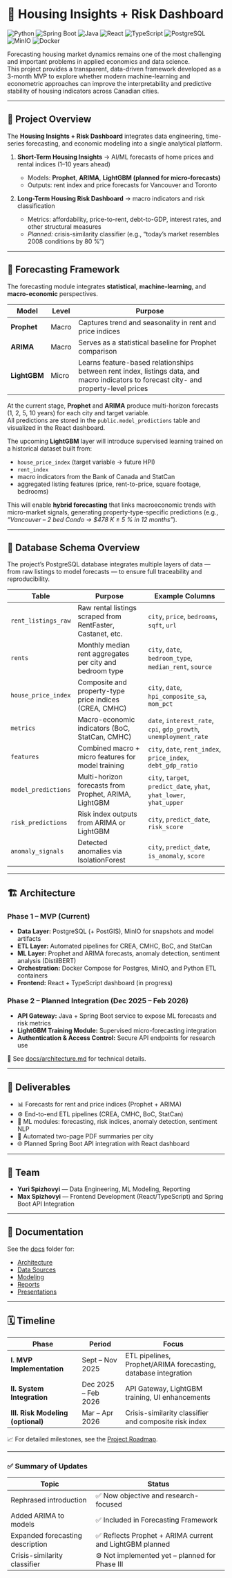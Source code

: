 # 🏡 Housing Insights + Risk Dashboard

![Python](https://img.shields.io/badge/Python-3.11-blue?logo=python&logoColor=white)
![Spring Boot](https://img.shields.io/badge/Spring%20Boot-3.x-green?logo=springboot&logoColor=white)
![Java](https://img.shields.io/badge/Java-21-red?logo=openjdk&logoColor=white)
![React](https://img.shields.io/badge/React-18-blue?logo=react&logoColor=white)
![TypeScript](https://img.shields.io/badge/TypeScript-5-blue?logo=typescript&logoColor=white)
![PostgreSQL](https://img.shields.io/badge/PostgreSQL-15-blue?logo=postgresql&logoColor=white)
![MinIO](https://img.shields.io/badge/MinIO-Storage-orange?logo=minio&logoColor=white)
![Docker](https://img.shields.io/badge/Docker-Compose-blue?logo=docker&logoColor=white)

Forecasting housing market dynamics remains one of the most challenging and important problems in applied economics and data science.  
This project provides a transparent, data-driven framework developed as a 3-month MVP to explore whether modern machine-learning and econometric approaches can improve the interpretability and predictive stability of housing indicators across Canadian cities.

---

## 📌 Project Overview

The **Housing Insights + Risk Dashboard** integrates data engineering, time-series forecasting, and economic modeling into a single analytical platform.

1. **Short-Term Housing Insights** → AI/ML forecasts of home prices and rental indices (1–10 years ahead)  
   - Models: **Prophet**, **ARIMA**, **LightGBM (planned for micro-forecasts)**  
   - Outputs: rent index and price forecasts for Vancouver and Toronto  

2. **Long-Term Housing Risk Dashboard** → macro indicators and risk classification  
   - Metrics: affordability, price-to-rent, debt-to-GDP, interest rates, and other structural measures  
   - *Planned:* crisis-similarity classifier (e.g., “today’s market resembles 2008 conditions by 80 %”)

---

## 🧠 Forecasting Framework

The forecasting module integrates **statistical**, **machine-learning**, and **macro-economic** perspectives.

| Model | Level | Purpose |
|--------|--------|----------|
| **Prophet** | Macro | Captures trend and seasonality in rent and price indices |
| **ARIMA** | Macro | Serves as a statistical baseline for Prophet comparison |
| **LightGBM** | Micro | Learns feature-based relationships between rent index, listings data, and macro indicators to forecast city- and property-level prices |

At the current stage, **Prophet** and **ARIMA** produce multi-horizon forecasts (1, 2, 5, 10 years) for each city and target variable.  
All predictions are stored in the `public.model_predictions` table and visualized in the React dashboard.

The upcoming **LightGBM** layer will introduce supervised learning trained on a historical dataset built from:
- `house_price_index` (target variable → future HPI)
- `rent_index`
- macro indicators from the Bank of Canada and StatCan
- aggregated listing features (price, rent-to-price, square footage, bedrooms)

This will enable **hybrid forecasting** that links macroeconomic trends with micro-market signals, generating property-type-specific predictions (e.g., *“Vancouver – 2 bed Condo → $478 K ± 5 % in 12 months”*).

---

## 🧩 Database Schema Overview

The project’s PostgreSQL database integrates multiple layers of data — from raw listings to model forecasts — to ensure full traceability and reproducibility.

| Table | Purpose | Example Columns |
|--------|----------|----------------|
| `rent_listings_raw` | Raw rental listings scraped from RentFaster, Castanet, etc. | `city`, `price`, `bedrooms`, `sqft`, `url` |
| `rents` | Monthly median rent aggregates per city and bedroom type | `city`, `date`, `bedroom_type`, `median_rent`, `source` |
| `house_price_index` | Composite and property-type price indices (CREA, CMHC) | `city`, `date`, `hpi_composite_sa`, `mom_pct` |
| `metrics` | Macro-economic indicators (BoC, StatCan, CMHC) | `date`, `interest_rate`, `cpi`, `gdp_growth`, `unemployment_rate` |
| `features` | Combined macro + micro features for model training | `city`, `date`, `rent_index`, `price_index`, `debt_gdp_ratio` |
| `model_predictions` | Multi-horizon forecasts from Prophet, ARIMA, LightGBM | `city`, `target`, `predict_date`, `yhat`, `yhat_lower`, `yhat_upper` |
| `risk_predictions` | Risk index outputs from ARIMA or LightGBM | `city`, `predict_date`, `risk_score` |
| `anomaly_signals` | Detected anomalies via IsolationForest | `city`, `predict_date`, `is_anomaly`, `score` |

---

## 🏗 Architecture

### **Phase 1 – MVP (Current)**
- **Data Layer:** PostgreSQL (+ PostGIS), MinIO for snapshots and model artifacts  
- **ETL Layer:** Automated pipelines for CREA, CMHC, BoC, and StatCan  
- **ML Layer:** Prophet and ARIMA forecasts, anomaly detection, sentiment analysis (DistilBERT)  
- **Orchestration:** Docker Compose for Postgres, MinIO, and Python ETL containers  
- **Frontend:** React + TypeScript dashboard (in progress)  

### **Phase 2 – Planned Integration (Dec 2025 – Feb 2026)**
- **API Gateway:** Java + Spring Boot service to expose ML forecasts and risk metrics  
- **LightGBM Training Module:** Supervised micro-forecasting integration  
- **Authentication & Access Control:** Secure API endpoints for research use  

📖 See [docs/architecture.md](./docs/architecture.md) for technical details.

---

## 🚀 Deliverables

- 📊 Forecasts for rent and price indices (Prophet + ARIMA)  
- ⚙️ End-to-end ETL pipelines (CREA, CMHC, BoC, StatCan)  
- 🤖 ML modules: forecasting, risk indices, anomaly detection, sentiment NLP  
- 📑 Automated two-page PDF summaries per city  
- 🌐 Planned Spring Boot API integration with React dashboard  

---

## 👥 Team

- **Yuri Spizhovyi** — Data Engineering, ML Modeling, Reporting  
- **Max Spizhovyi** — Frontend Development (React/TypeScript) and Spring Boot API Integration  

---

## 📂 Documentation

See the [docs](./docs) folder for:  
- [Architecture](./docs/architecture.md)  
- [Data Sources](./docs/data_sources.md)  
- [Modeling](./docs/modeling.md)  
- [Reports](./docs/reports.md)  
- [Presentations](./docs/presentations)  

---

## 🗓 Timeline

| Phase | Period | Focus |
|--------|---------|--------|
| **I. MVP Implementation** | Sept – Nov 2025 | ETL pipelines, Prophet/ARIMA forecasting, database integration |
| **II. System Integration** | Dec 2025 – Feb 2026 | API Gateway, LightGBM training, UI enhancements |
| **III. Risk Modeling (optional)** | Mar – Apr 2026 | Crisis-similarity classifier and composite risk index |

📈 For detailed milestones, see the [Project Roadmap](https://github.com/users/yuri-spizhovyi-mit/projects/2/views/4).

---

### ✅ Summary of Updates

| Topic | Status |
|-------|--------|
| Rephrased introduction | ✅ Now objective and research-focused |
| Added ARIMA to models | ✅ Included in Forecasting Framework |
| Expanded forecasting description | ✅ Reflects Prophet + ARIMA current and LightGBM planned |
| Crisis-similarity classifier | ⚙️ Not implemented yet – planned for Phase III |

